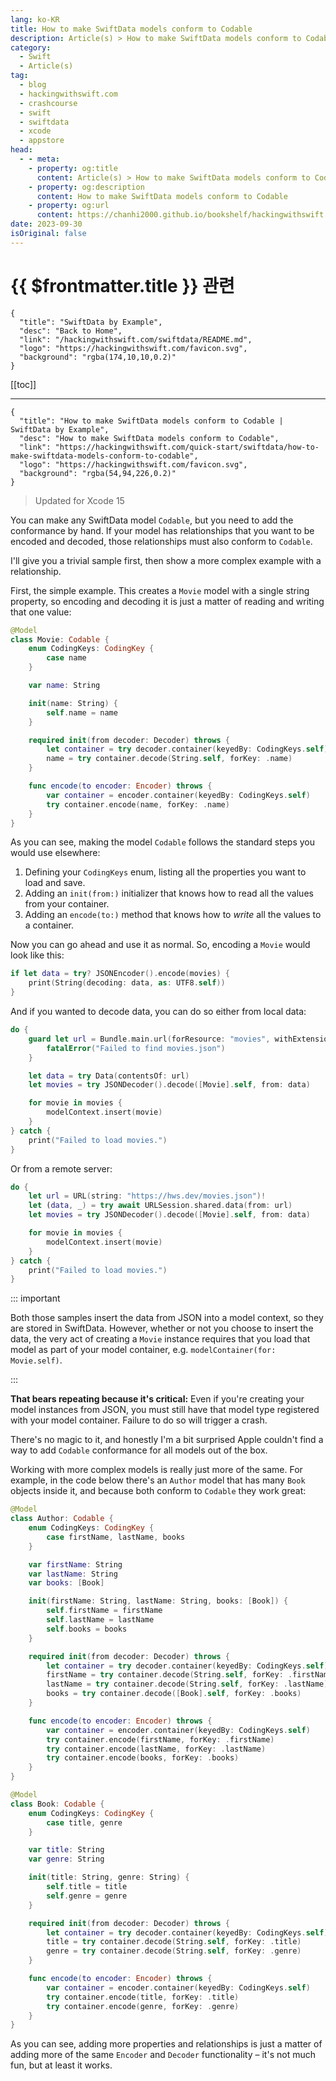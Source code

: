 ```yaml
---
lang: ko-KR
title: How to make SwiftData models conform to Codable
description: Article(s) > How to make SwiftData models conform to Codable
category:
  - Swift
  - Article(s)
tag: 
  - blog
  - hackingwithswift.com
  - crashcourse
  - swift
  - swiftdata
  - xcode
  - appstore
head:
  - - meta:
    - property: og:title
      content: Article(s) > How to make SwiftData models conform to Codable
    - property: og:description
      content: How to make SwiftData models conform to Codable
    - property: og:url
      content: https://chanhi2000.github.io/bookshelf/hackingwithswift.com/swiftdata/how-to-make-swiftdata-models-conform-to-codable.html
date: 2023-09-30
isOriginal: false
---
```


# {{ $frontmatter.title }} 관련

```component VPCard
{
  "title": "SwiftData by Example",
  "desc": "Back to Home",
  "link": "/hackingwithswift.com/swiftdata/README.md",
  "logo": "https://hackingwithswift.com/favicon.svg",
  "background": "rgba(174,10,10,0.2)"
}
```

[[toc]]

---

```component VPCard
{
  "title": "How to make SwiftData models conform to Codable | SwiftData by Example",
  "desc": "How to make SwiftData models conform to Codable",
  "link": "https://hackingwithswift.com/quick-start/swiftdata/how-to-make-swiftdata-models-conform-to-codable", 
  "logo": "https://hackingwithswift.com/favicon.svg",
  "background": "rgba(54,94,226,0.2)"
}
```

> Updated for Xcode 15

You can make any SwiftData model `Codable`, but you need to add the conformance by hand. If your model has relationships that you want to be encoded and decoded, those relationships must also conform to `Codable`.

I'll give you a trivial sample first, then show a more complex example with a relationship.

First, the simple example. This creates a `Movie` model with a single string property, so encoding and decoding it is just a matter of reading and writing that one value:

```swift
@Model
class Movie: Codable {
    enum CodingKeys: CodingKey {
        case name
    }

    var name: String

    init(name: String) {
        self.name = name
    }

    required init(from decoder: Decoder) throws {
        let container = try decoder.container(keyedBy: CodingKeys.self)
        name = try container.decode(String.self, forKey: .name)
    }

    func encode(to encoder: Encoder) throws {
        var container = encoder.container(keyedBy: CodingKeys.self)
        try container.encode(name, forKey: .name)
    }
}
```

As you can see, making the model `Codable` follows the standard steps you would use elsewhere: 

1. Defining your `CodingKeys` enum, listing all the properties you want to load and save.
2. Adding an `init(from:)` initializer that knows how to read all the values from your container.
3. Adding an `encode(to:)` method that knows how to *write* all the values to a container.

Now you can go ahead and use it as normal. So, encoding a `Movie` would look like this:

```swift
if let data = try? JSONEncoder().encode(movies) {
    print(String(decoding: data, as: UTF8.self))
}
```

And if you wanted to decode data, you can do so either from local data:

```swift
do {
    guard let url = Bundle.main.url(forResource: "movies", withExtension: "json") else {
        fatalError("Failed to find movies.json")
    }

    let data = try Data(contentsOf: url)
    let movies = try JSONDecoder().decode([Movie].self, from: data)

    for movie in movies {
        modelContext.insert(movie)
    }
} catch {
    print("Failed to load movies.")
}
```

Or from a remote server:

```swift
do {
    let url = URL(string: "https://hws.dev/movies.json")!
    let (data, _) = try await URLSession.shared.data(from: url)
    let movies = try JSONDecoder().decode([Movie].self, from: data)

    for movie in movies {
        modelContext.insert(movie)
    }
} catch {
    print("Failed to load movies.")
}
```

::: important

Both those samples insert the data from JSON into a model context, so they are stored in SwiftData. However, whether or not you choose to insert the data, the very act of creating a `Movie` instance requires that you load that model as part of your model container, e.g. `modelContainer(for: Movie.self)`.

:::

**That bears repeating because it's critical:** Even if you're creating your model instances from JSON, you must still have that model type registered with your model container. Failure to do so will trigger a crash.

There's no magic to it, and honestly I'm a bit surprised Apple couldn't find a way to add `Codable` conformance for all models out of the box.

Working with more complex models is really just more of the same. For example, in the code below there's an `Author` model that has many `Book` objects inside it, and because both conform to `Codable` they work great:

```swift
@Model
class Author: Codable {
    enum CodingKeys: CodingKey {
        case firstName, lastName, books
    }

    var firstName: String
    var lastName: String
    var books: [Book]

    init(firstName: String, lastName: String, books: [Book]) {
        self.firstName = firstName
        self.lastName = lastName
        self.books = books
    }

    required init(from decoder: Decoder) throws {
        let container = try decoder.container(keyedBy: CodingKeys.self)
        firstName = try container.decode(String.self, forKey: .firstName)
        lastName = try container.decode(String.self, forKey: .lastName)
        books = try container.decode([Book].self, forKey: .books)
    }

    func encode(to encoder: Encoder) throws {
        var container = encoder.container(keyedBy: CodingKeys.self)
        try container.encode(firstName, forKey: .firstName)
        try container.encode(lastName, forKey: .lastName)
        try container.encode(books, forKey: .books)
    }
}

@Model
class Book: Codable {
    enum CodingKeys: CodingKey {
        case title, genre
    }

    var title: String
    var genre: String

    init(title: String, genre: String) {
        self.title = title
        self.genre = genre
    }

    required init(from decoder: Decoder) throws {
        let container = try decoder.container(keyedBy: CodingKeys.self)
        title = try container.decode(String.self, forKey: .title)
        genre = try container.decode(String.self, forKey: .genre)
    }

    func encode(to encoder: Encoder) throws {
        var container = encoder.container(keyedBy: CodingKeys.self)
        try container.encode(title, forKey: .title)
        try container.encode(genre, forKey: .genre)
    }
}
```

As you can see, adding more properties and relationships is just a matter of adding more of the same `Encoder` and `Decoder` functionality – it's not much fun, but at least it works.

